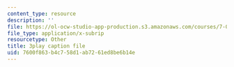 ```yaml
---
content_type: resource
description: ''
file: https://ol-ocw-studio-app-production.s3.amazonaws.com/courses/7-016-introductory-biology-fall-2018/7600f863b4c758d1ab7261ed8be6b14e_8jLy33vbtYM.vtt
file_type: application/x-subrip
resourcetype: Other
title: 3play caption file
uid: 7600f863-b4c7-58d1-ab72-61ed8be6b14e
---
```

